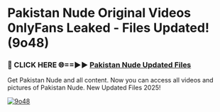 # Pakistan Nude Original Videos 0nlyFans Leaked - Files Updated! (9o48)

<h3>🔴 CLICK HERE 🌐==►► <a href="https://tinyurl.com/y5r63du9" rel="nofollow">Pakistan Nude Updated Files</a></h3>

Get Pakistan Nude and all content. Now you can access all videos and pictures of Pakistan Nude. New Updated Files 2025!

[![9o48](https://i.imgur.com/UVo9nyh.gif)](https://tinyurl.com/y5r63du9)